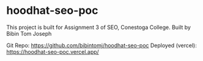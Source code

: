 # hoodhat-seo-poc

This project is built for Assignment 3 of SEO, Conestoga College.
Built by Bibin Tom Joseph


Git Repo: https://github.com/bibintomj/hoodhat-seo-poc
Deployed (vercel): https://hoodhat-seo-poc.vercel.app/